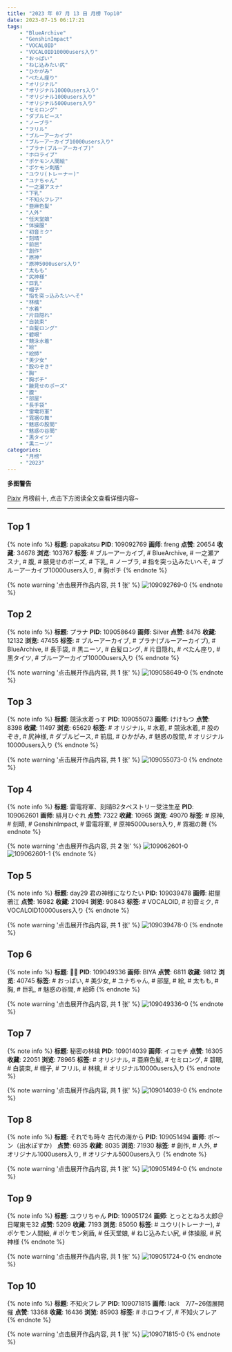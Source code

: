 ```yaml
---
title: "2023 年 07 月 13 日 月榜 Top10"
date: 2023-07-15 06:17:21
tags:
    - "BlueArchive"
    - "GenshinImpact"
    - "VOCALOID"
    - "VOCALOID10000users入り"
    - "おっぱい"
    - "ねじ込みたい尻"
    - "ひかがみ"
    - "ぺたん座り"
    - "オリジナル"
    - "オリジナル10000users入り"
    - "オリジナル1000users入り"
    - "オリジナル5000users入り"
    - "セミロング"
    - "ダブルピース"
    - "ノーブラ"
    - "フリル"
    - "ブルーアーカイブ"
    - "ブルーアーカイブ10000users入り"
    - "プラナ(ブルーアーカイブ)"
    - "ホロライブ"
    - "ポケモン人間絵"
    - "ポケモン剣盾"
    - "ユウリ(トレーナー)"
    - "ユナちゃん"
    - "一之瀬アスナ"
    - "下乳"
    - "不知火フレア"
    - "亜麻色髪"
    - "人外"
    - "任天堂娘"
    - "体操服"
    - "初音ミク"
    - "刻晴"
    - "前屈"
    - "創作"
    - "原神"
    - "原神5000users入り"
    - "太もも"
    - "尻神様"
    - "巨乳"
    - "帽子"
    - "指を突っ込みたいへそ"
    - "林檎"
    - "水着"
    - "片目隠れ"
    - "白装束"
    - "白髪ロング"
    - "碧眼"
    - "競泳水着"
    - "絵"
    - "絵師"
    - "美少女"
    - "股のぞき"
    - "胸"
    - "胸ポチ"
    - "腋見せのポーズ"
    - "腹"
    - "部屋"
    - "長手袋"
    - "雷電将軍"
    - "霓裾の舞"
    - "魅惑の股間"
    - "魅惑の谷間"
    - "黒タイツ"
    - "黒ニーソ"
categories:
    - "月榜"
    - "2023"
---
```


<i class="fa fa-triangle-exclamation"></i>**多图警告**<i class="fa fa-triangle-exclamation"></i>

[Pixiv](https://www.pixiv.net/) 月榜前十, 点击下方阅读全文查看详细内容~

<!-- more -->

---

## Top 1

{% note info %}
**标题**: papakatsu
**PID**: 109092769 **画师**: freng
**点赞**: 20654 **收藏**: 34678 **浏览**: 103767
**标签**: # ブルーアーカイブ, # BlueArchive, # 一之瀬アスナ, # 腹, # 腋見せのポーズ, # 下乳, # ノーブラ, # 指を突っ込みたいへそ, # ブルーアーカイブ10000users入り, # 胸ポチ
{% endnote %}

{% note warning '点击展开作品内容, 共 **1** 张' %}
![109092769-0](https://i.pixiv.re/img-original/img/2023/06/17/18/48/59/109092769_p0.png)
{% endnote %}

## Top 2

{% note info %}
**标题**: プラナ
**PID**: 109058649 **画师**: Silver
**点赞**: 8476 **收藏**: 12132 **浏览**: 47455
**标签**: # ブルーアーカイブ, # プラナ(ブルーアーカイブ), # BlueArchive, # 長手袋, # 黒ニーソ, # 白髪ロング, # 片目隠れ, # ぺたん座り, # 黒タイツ, # ブルーアーカイブ10000users入り
{% endnote %}

{% note warning '点击展开作品内容, 共 **1** 张' %}
![109058649-0](https://i.pixiv.re/img-original/img/2023/06/16/16/05/44/109058649_p0.jpg)
{% endnote %}

## Top 3

{% note info %}
**标题**: 競泳水着っす
**PID**: 109055073 **画师**: けけもつ
**点赞**: 8398 **收藏**: 11497 **浏览**: 65629
**标签**: # オリジナル, # 水着, # 競泳水着, # 股のぞき, # 尻神様, # ダブルピース, # 前屈, # ひかがみ, # 魅惑の股間, # オリジナル10000users入り
{% endnote %}

{% note warning '点击展开作品内容, 共 **1** 张' %}
![109055073-0](https://i.pixiv.re/img-original/img/2023/06/16/12/07/42/109055073_p0.jpg)
{% endnote %}

## Top 4

{% note info %}
**标题**: 雷電将軍、刻晴B2タペストリー受注生産
**PID**: 109062601 **画师**: 緋月ひぐれ
**点赞**: 7322 **收藏**: 10965 **浏览**: 49070
**标签**: # 原神, # 刻晴, # GenshinImpact, # 雷電将軍, # 原神5000users入り, # 霓裾の舞
{% endnote %}

{% note warning '点击展开作品内容, 共 **2** 张' %}
![109062601-0](https://i.pixiv.re/img-original/img/2023/06/16/19/12/56/109062601_p0.jpg)
![109062601-1](https://i.pixiv.re/img-original/img/2023/06/16/19/12/56/109062601_p1.jpg)
{% endnote %}

## Top 5

{% note info %}
**标题**: day29 君の神様になりたい
**PID**: 109039478 **画师**: 紺屋鴉江
**点赞**: 16982 **收藏**: 21094 **浏览**: 90843
**标签**: # VOCALOID, # 初音ミク, # VOCALOID10000users入り
{% endnote %}

{% note warning '点击展开作品内容, 共 **1** 张' %}
![109039478-0](https://i.pixiv.re/img-original/img/2023/06/15/21/33/30/109039478_p0.jpg)
{% endnote %}

## Top 6

{% note info %}
**标题**: ✍🏻
**PID**: 109049336 **画师**: BIYA
**点赞**: 6811 **收藏**: 9812 **浏览**: 40745
**标签**: # おっぱい, # 美少女, # ユナちゃん, # 部屋, # 絵, # 太もも, # 胸, # 巨乳, # 魅惑の谷間, # 絵師
{% endnote %}

{% note warning '点击展开作品内容, 共 **1** 张' %}
![109049336-0](https://i.pixiv.re/img-original/img/2023/06/16/03/59/24/109049336_p0.jpg)
{% endnote %}

## Top 7

{% note info %}
**标题**: 秘密の林檎
**PID**: 109014039 **画师**: イコモチ
**点赞**: 16305 **收藏**: 22051 **浏览**: 78965
**标签**: # オリジナル, # 亜麻色髪, # セミロング, # 碧眼, # 白装束, # 帽子, # フリル, # 林檎, # オリジナル10000users入り
{% endnote %}

{% note warning '点击展开作品内容, 共 **1** 张' %}
![109014039-0](https://i.pixiv.re/img-original/img/2023/06/14/21/54/46/109014039_p0.png)
{% endnote %}

## Top 8

{% note info %}
**标题**: それでも時々 古代の海から
**PID**: 109051494 **画师**: ポ～ン（出水ぽすか）
**点赞**: 6935 **收藏**: 8035 **浏览**: 71930
**标签**: # 創作, # 人外, # オリジナル1000users入り, # オリジナル5000users入り
{% endnote %}

{% note warning '点击展开作品内容, 共 **1** 张' %}
![109051494-0](https://i.pixiv.re/img-original/img/2023/06/16/07/30/01/109051494_p0.jpg)
{% endnote %}

## Top 9

{% note info %}
**标题**: ユウリちゃん
**PID**: 109051724 **画师**: とっととねろ太郎＠日曜東モ32
**点赞**: 5209 **收藏**: 7193 **浏览**: 85050
**标签**: # ユウリ(トレーナー), # ポケモン人間絵, # ポケモン剣盾, # 任天堂娘, # ねじ込みたい尻, # 体操服, # 尻神様
{% endnote %}

{% note warning '点击展开作品内容, 共 **1** 张' %}
![109051724-0](https://i.pixiv.re/img-original/img/2023/06/16/07/50/42/109051724_p0.png)
{% endnote %}

## Top 10

{% note info %}
**标题**: 不知火フレア
**PID**: 109071815 **画师**: lack　7/7~26個展開催
**点赞**: 13368 **收藏**: 16436 **浏览**: 85903
**标签**: # ホロライブ, # 不知火フレア
{% endnote %}

{% note warning '点击展开作品内容, 共 **1** 张' %}
![109071815-0](https://i.pixiv.re/img-original/img/2023/06/17/00/00/22/109071815_p0.png)
{% endnote %}
